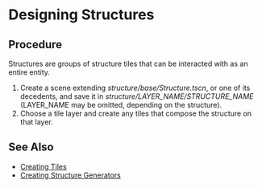 # Designing Structures

## Procedure

Structures are groups of structure tiles that can be interacted with as an entire entity.

1. Create a scene extending *structure/base/Structure.tscn*, or one of its decedents, and save it in *structure/LAYER_NAME/STRUCTURE_NAME* (LAYER_NAME may be omitted, depending on the structure).
2. Choose a tile layer and create any tiles that compose the structure on that layer.

## See Also

- [Creating Tiles](design-tile.md)
- [Creating Structure Generators](create-generator.md#structure-generator)
